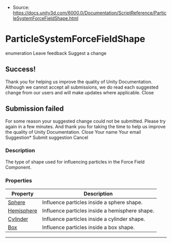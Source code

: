 * Source: https://docs.unity3d.com/6000.0/Documentation/ScriptReference/ParticleSystemForceFieldShape.html

# ParticleSystemForceFieldShape
enumeration
Leave feedback
Suggest a change
## Success!
Thank you for helping us improve the quality of Unity Documentation. Although we cannot accept all submissions, we do read each suggested change from our users and will make updates where applicable.
Close
## Submission failed
For some reason your suggested change could not be submitted. Please <a>try again</a> in a few minutes. And thank you for taking the time to help us improve the quality of Unity Documentation.
Close
Your name Your email Suggestion* Submit suggestion
Cancel
### Description
The type of shape used for influencing particles in the Force Field Component.
### Properties
Property | Description  
---|---  
[Sphere](https://docs.unity3d.com/6000.0/Documentation/ScriptReference/ParticleSystemForceFieldShape.Sphere.html) | Influence particles inside a sphere shape.  
[Hemisphere](https://docs.unity3d.com/6000.0/Documentation/ScriptReference/ParticleSystemForceFieldShape.Hemisphere.html) | Influence particles inside a hemisphere shape.  
[Cylinder](https://docs.unity3d.com/6000.0/Documentation/ScriptReference/ParticleSystemForceFieldShape.Cylinder.html) | Influence particles inside a cylinder shape.  
[Box](https://docs.unity3d.com/6000.0/Documentation/ScriptReference/ParticleSystemForceFieldShape.Box.html) | Influence particles inside a box shape.  
* * *
